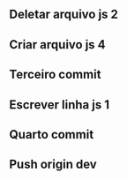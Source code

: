 ## Deletar arquivo js 2
## Criar arquivo js 4
## Terceiro commit
## Escrever linha js 1
## Quarto commit
## Push origin dev
